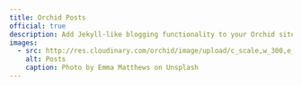 ```yaml
---
title: Orchid Posts
official: true
description: Add Jekyll-like blogging functionality to your Orchid site.
images:
  - src: http://res.cloudinary.com/orchid/image/upload/c_scale,w_300,e_blur:150/v1524973072/plugins/posts.jpg
    alt: Posts
    caption: Photo by Emma Matthews on Unsplash
---
```

